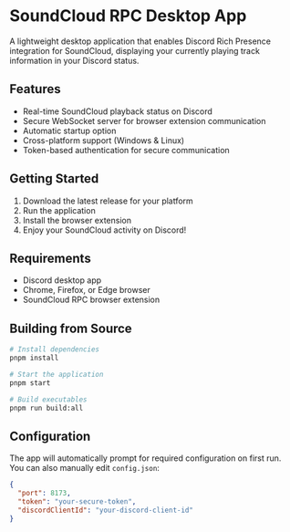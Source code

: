 # SoundCloud RPC Desktop App

A lightweight desktop application that enables Discord Rich Presence integration for SoundCloud, displaying your currently playing track information in your Discord status.

## Features

- Real-time SoundCloud playback status on Discord
- Secure WebSocket server for browser extension communication
- Automatic startup option
- Cross-platform support (Windows & Linux)
- Token-based authentication for secure communication

## Getting Started

1. Download the latest release for your platform
2. Run the application
3. Install the browser extension
4. Enjoy your SoundCloud activity on Discord!

## Requirements

- Discord desktop app
- Chrome, Firefox, or Edge browser
- SoundCloud RPC browser extension

## Building from Source

```bash
# Install dependencies
pnpm install

# Start the application
pnpm start

# Build executables
pnpm run build:all
```

## Configuration

The app will automatically prompt for required configuration on first run. You can also manually edit `config.json`:

```json
{
  "port": 8173,
  "token": "your-secure-token",
  "discordClientId": "your-discord-client-id"
}
```
